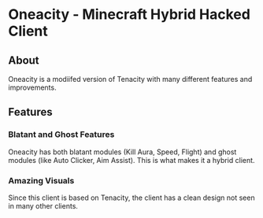 # Oneacity - Minecraft Hybrid Hacked Client
## About
Oneacity is a modiifed version of Tenacity with many different features and improvements.

## Features
### Blatant and Ghost Features
Oneacity has both blatant modules (Kill Aura, Speed, Flight) and ghost modules (like Auto Clicker, Aim Assist). This is what makes it a hybrid client.

### Amazing Visuals
Since this client is based on Tenacity, the client has a clean design not seen in many other clients.
